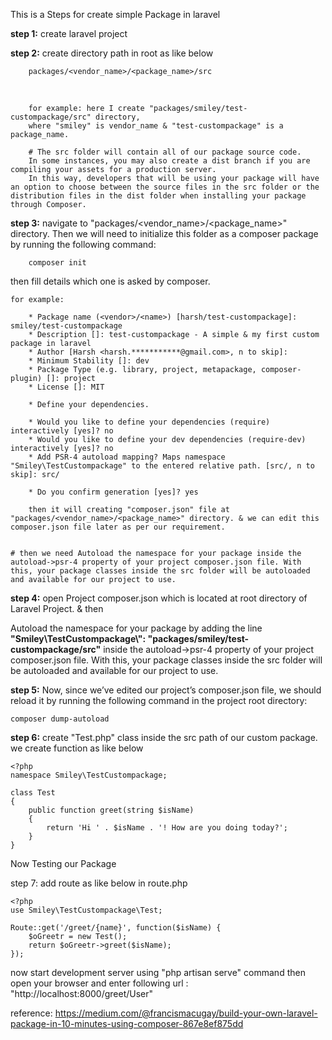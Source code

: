 This is a Steps for create simple Package in laravel

**step 1:** create laravel project

**step 2:** create directory path in root as like below 

        packages/<vendor_name>/<package_name>/src   
<br/>

        for example: here I create "packages/smiley/test-custompackage/src" directory, 
        where "smiley" is vendor_name & "test-custompackage" is a package_name. 
        
        # The src folder will contain all of our package source code. 
        In some instances, you may also create a dist branch if you are compiling your assets for a production server. 
        In this way, developers that will be using your package will have an option to choose between the source files in the src folder or the distribution files in the dist folder when installing your package through Composer.

**step 3:** navigate to "packages/<vendor_name>/<package_name>" directory. Then we will need to initialize this folder as a composer package by running the following command:  
        
        composer init 

then fill details which one is asked by composer.

    for example: 

        * Package name (<vendor>/<name>) [harsh/test-custompackage]: smiley/test-custompackage
        * Description []: test-custompackage - A simple & my first custom package in laravel
        * Author [Harsh <harsh.***********@gmail.com>, n to skip]: 
        * Minimum Stability []: dev
        * Package Type (e.g. library, project, metapackage, composer-plugin) []: project
        * License []: MIT

        * Define your dependencies.

        * Would you like to define your dependencies (require) interactively [yes]? no
        * Would you like to define your dev dependencies (require-dev) interactively [yes]? no
        * Add PSR-4 autoload mapping? Maps namespace "Smiley\TestCustompackage" to the entered relative path. [src/, n to skip]: src/

        * Do you confirm generation [yes]? yes

        then it will creating "composer.json" file at "packages/<vendor_name>/<package_name>" directory. & we can edit this composer.json file later as per our requirement.


    # then we need Autoload the namespace for your package inside the autoload->psr-4 property of your project composer.json file. With this, your package classes inside the src folder will be autoloaded and available for our project to use.

**step 4:** open Project composer.json which is located at root directory of Laravel Project. & then 

Autoload the namespace for your package by adding the line 
**"Smiley\\TestCustompackage\\": "packages/smiley/test-custompackage/src"** 
inside the autoload->psr-4 property of your project composer.json file. With this, your package classes inside the src folder will be autoloaded and available for our project to use.

**step 5:** Now, since we’ve edited our project’s composer.json file, we should reload it by running the following command in the project root directory:  

    composer dump-autoload

**step 6:** create "Test.php" class inside the src path of our custom package. we create function as like below

    <?php
    namespace Smiley\TestCustompackage;

    class Test
    {
        public function greet(string $isName)
        {
            return 'Hi ' . $isName . '! How are you doing today?';
        }
    }


Now Testing our Package 

step 7: add route as like below in route.php


    <?php 
    use Smiley\TestCustompackage\Test;

    Route::get('/greet/{name}', function($isName) {
        $oGreetr = new Test();
        return $oGreetr->greet($isName);
    });


now start development server using "php artisan serve" command then open your browser and enter following url : "http://localhost:8000/greet/User"

reference: https://medium.com/@francismacugay/build-your-own-laravel-package-in-10-minutes-using-composer-867e8ef875dd
